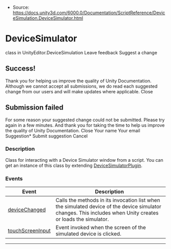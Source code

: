 * Source: https://docs.unity3d.com/6000.0/Documentation/ScriptReference/DeviceSimulation.DeviceSimulator.html

# DeviceSimulator
class in UnityEditor.DeviceSimulation
Leave feedback
Suggest a change
## Success!
Thank you for helping us improve the quality of Unity Documentation. Although we cannot accept all submissions, we do read each suggested change from our users and will make updates where applicable.
Close
## Submission failed
For some reason your suggested change could not be submitted. Please <a>try again</a> in a few minutes. And thank you for taking the time to help us improve the quality of Unity Documentation.
Close
Your name Your email Suggestion* Submit suggestion
Cancel
### Description
Class for interacting with a Device Simulator window from a script.
You can get an instance of this class by extending [DeviceSimulatorPlugin](https://docs.unity3d.com/6000.0/Documentation/ScriptReference/DeviceSimulation.DeviceSimulatorPlugin.html).
### Events
Event | Description  
---|---  
[deviceChanged](https://docs.unity3d.com/6000.0/Documentation/ScriptReference/DeviceSimulation.DeviceSimulator-deviceChanged.html) | Calls the methods in its invocation list when the simulated device of the device simulator changes. This includes when Unity creates or loads the simulator.  
[touchScreenInput](https://docs.unity3d.com/6000.0/Documentation/ScriptReference/DeviceSimulation.DeviceSimulator-touchScreenInput.html) | Event invoked when the screen of the simulated device is clicked.  
* * *
